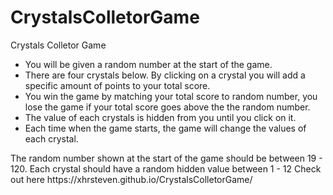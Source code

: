 # CrystalsColletorGame
Crystals Colletor Game
<ul>
<li>You will be given a random number at the start of the game.</li>
<li>There are four crystals below. By clicking on a crystal you will add a specific amount of points to your total score.</li>
<li>You win the game by matching your total score to random number, you lose the game if your total score goes above the the random number.</li>
<li>The value of each crystals is hidden from you until you click on it.</li>
<li>Each time when the game starts, the game will change the values of each crystal.</li>
</ul>
The random number shown at the start of the game should be between 19 - 120.
Each crystal should have a random hidden value between 1 - 12
Check out here https://xhrsteven.github.io/CrystalsColletorGame/
